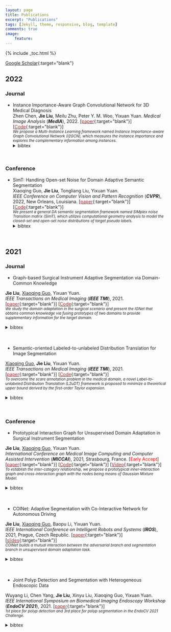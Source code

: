 ```yaml
---
layout: page
title: Publications
excerpt: "Publications"
tags: [Jekyll, theme, responsive, blog, template]
comments: true
image: 
    feature: 
---
```


{% include _toc.html %}

[Google Scholar](https://scholar.google.com/citations?hl=zh-CN&user=k05bkIEAAAAJ){:target="blank"} 

## 2022
### Journal
* Instance Importance-Aware Graph Convolutional Network for 3D Medical Diagnosis  
Zhen Chen, <b>Jie Liu</b>, Meilu Zhu, Peter Y. M. Woo, Yixuan Yuan. 
<em>Medical Image Analysis</em> (<i><b>MedIA</b></i>), 2022.
\[[<font color="brown">paper</font>](){:target="blank"}\]  \[[<font color="brown">Code</font>](){:target="blank"}\]  
<small>_We propose a Multi-Instance Learning framework named Instance Importance-aware Graph Convolutional Network (I2GCN), which measures the instance importance and explores the complementary information among instances._</small>  
    <details> <summary>bibtex</summary>   
        Stay tuned!
    </details>  
&nbsp;

### Conference
* SimT: Handling Open-set Noise for Domain Adaptive Semantic Segmentation  
Xiaoqing Guo, <b>Jie Liu</b>, Tongliang Liu, Yixuan Yuan.  
<em>IEEE Conference on Computer Vision and Pattern Recognition</em> (<i><b>CVPR</b></i>), 2022, New Orleans, Louisiana.
\[[<font color="brown">paper</font>](){:target="blank"}\]  \[[<font color="brown">Code</font>](){:target="blank"}\]  
<small>_We present a general DA semantic segmentation framework named SIMplex noise Transition matrix (SimT), which utilizes computational geometry analysis to model the closed-set and open-set noise distributions of target pseudo labels._</small>  
    <details> <summary>bibtex</summary>   
        Stay tuned!
    </details>  
&nbsp;


## 2021
### Journal
* Graph-based Surgical Instrument Adaptive Segmentation via Domain-Common Knowledge  
<!--![](../images/IGNet.png){:height="130px" width="200px"}-->
<b>Jie Liu</b>, <a href="https://guo-xiaoqing.github.io">Xiaoqing Guo</a>, Yixuan Yuan.  
<em>IEEE Transactions on Medical Imaging</em> (<i><b>IEEE TMI</b></i>), 2021.
\[[<font color="brown">paper</font>](https://ieeexplore.ieee.org/document/9583929){:target="blank"}\]  \[[<font color="brown">Code</font>](https://github.com/CityU-AIM-Group/Prototypical-Graph-DA){:target="blank"}\]  
<small>_We study the domain adaptation in the surgical scenario and present the IGNet that obtains common knowledge via fusing prototypes of two domains to provide supplementary information for the target domain._</small>  
    <details> <summary>bibtex</summary>   
        <br />@article{liu2021graph,
        <br /> &nbsp;&nbsp;&nbsp;&nbsp;&nbsp;title={Graph-based Surgical Instrument Adaptive Segmentation via Domain-Common Knowledge},
         <br /> &nbsp;&nbsp;&nbsp;&nbsp;&nbsp;author={Liu, Jie and Guo, Xiaoqing and Yuan, Yixuan},
         <br /> &nbsp;&nbsp;&nbsp;&nbsp;&nbsp;journal={IEEE Transactions on Medical Imaging},
         <br /> &nbsp;&nbsp;&nbsp;&nbsp;&nbsp;year={2021},
         <br /> &nbsp;&nbsp;&nbsp;&nbsp;&nbsp;publisher={IEEE}
        <br />}
    </details>  
&nbsp;

* Semantic-oriented Labeled-to-unlabeled Distribution Translation for Image Segmentation  
<!--![](../images/L2U.png){:height="130px" width="200px"}-->
<a href="https://guo-xiaoqing.github.io">Xiaoqing Guo</a>, <b>Jie Liu</b>, Yixuan Yuan.  
<em>IEEE Transactions on Medical Imaging</em> (<i><b>IEEE TMI</b></i>), 2021.
\[[<font color="brown">paper</font>](https://ieeexplore.ieee.org/document/9541376){:target="blank"}\]  \[[<font color="brown">Code</font>](https://github.com/CityU-AIM-Group/L2uDT){:target="blank"}\]  
<small>_To overcome the scare annotation problem in the medical domain, a novel Label-to-unlabeled Distribution Translation (L2uDT) framework is proposed to minimize a theoretical upper bound derived by the first-order Taylor expansion._</small>  
    <details> <summary>bibtex</summary>   
        <br />@article{guo2021semantic,
        <br /> &nbsp;&nbsp;&nbsp;&nbsp;&nbsp;title={Semantic-oriented Labeled-to-unlabeled Distribution Translation for Image Segmentation},
         <br /> &nbsp;&nbsp;&nbsp;&nbsp;&nbsp;author={Guo, Xiaoqing and Liu, Jie and Yuan, Yixuan},
         <br /> &nbsp;&nbsp;&nbsp;&nbsp;&nbsp;journal={IEEE Transactions on Medical Imaging},
         <br /> &nbsp;&nbsp;&nbsp;&nbsp;&nbsp;year={2021},
         <br /> &nbsp;&nbsp;&nbsp;&nbsp;&nbsp;publisher={IEEE}
        <br />}
    </details>  
&nbsp;

### Conference
* Prototypical Interaction Graph for Unsupervised Domain Adaptation in Surgical Instrument Segmentation  
<!--![](../images/SEPIG.png){:height="130px" width="200px"}-->
<b>Jie Liu</b>, <a href="https://guo-xiaoqing.github.io">Xiaoqing Guo</a>, Yixuan Yuan.  
<em>International Conference on Medical Image Computing and Computer Assisted Intervention</em> (<i><b>MICCAI</b></i>), 2021, Strasbourg, France. [<font color="red">Early Accept</font>]
\[[<font color="brown">paper</font>](https://link.springer.com/chapter/10.1007/978-3-030-87199-4_26){:target="blank"}\]  \[[<font color="brown">Code</font>](https://github.com/CityU-AIM-Group/SePIG){:target="blank"}\]  \[[<font color="brown">Video</font>](https://www.bilibili.com/video/BV1Kw411o7DY){:target="blank"}\]  
<small>_To establish the inter-category relationship, we propose a prototypical inner-interaction graph and cross-interaction graph with the nodes being means of Gaussian Mixture Model._</small>  
    <details> <summary>bibtex</summary>   
        <br />@inproceedings{liu2021prototypical,
        <br /> &nbsp;&nbsp;&nbsp;&nbsp;&nbsp;title={Prototypical Interaction Graph for Unsupervised Domain Adaptation in Surgical Instrument Segmentation},
         <br /> &nbsp;&nbsp;&nbsp;&nbsp;&nbsp;author={Liu, Jie and Guo, Xiaoqing and Yuan, Yixuan},
         <br /> &nbsp;&nbsp;&nbsp;&nbsp;&nbsp;booktitle={International Conference on Medical Image Computing and Computer-Assisted Intervention},
         <br /> &nbsp;&nbsp;&nbsp;&nbsp;&nbsp;pages={272--281},
         <br /> &nbsp;&nbsp;&nbsp;&nbsp;&nbsp;year={2021},
         <br /> &nbsp;&nbsp;&nbsp;&nbsp;&nbsp;organization={Springer}
        <br />}
    </details>  
&nbsp;

* COINet: Adaptive Segmentation with Co-Interactive Network for Autonomous Driving  
<!--![](../images/COINet.png){:height="150px" width="230px"}-->
<b>Jie Liu</b>, <a href="https://guo-xiaoqing.github.io">Xiaoqing Guo</a>, Baopu Li, Yixuan Yuan.  
<em>IEEE International Conference on Intelligent Robots and Systems</em> (<i><b>IROS</b></i>), 2021, Prague, Czech Republic.
\[[<font color="brown">paper</font>](https://ieeexplore.ieee.org/document/9636111){:target="blank"}\]  \[[<font color="brown">slides</font>](../papers/COINet/COINet.pdf){:target="blank"}\]  
<small>_COINet builds a mutual interaction between the adversarial branch and segmentation branch in unsupervised domain adaptation task._</small>  
    <details> <summary>bibtex</summary>   
        <br />@inproceedings{liu2021coinet,
        <br /> &nbsp;&nbsp;&nbsp;&nbsp;&nbsp;title={COINet: Adaptive Segmentation with Co-Interactive Network for Autonomous Driving},
         <br /> &nbsp;&nbsp;&nbsp;&nbsp;&nbsp;author={Liu, Jie and Guo, Xiaoqing and Li, Baopu and Yuan, Yixuan},
         <br /> &nbsp;&nbsp;&nbsp;&nbsp;&nbsp;booktitle={2021 IEEE/RSJ International Conference on Intelligent Robots and Systems (IROS)},
         <br /> &nbsp;&nbsp;&nbsp;&nbsp;&nbsp;pages={4800--4806},
         <br /> &nbsp;&nbsp;&nbsp;&nbsp;&nbsp;year={2021},
         <br /> &nbsp;&nbsp;&nbsp;&nbsp;&nbsp;organization={IEEE}
        <br />}
    </details>  
&nbsp;

* Joint Polyp Detection and Segmentation with Heterogeneous Endoscopic Data   
<!--![](../images/Endovis.png){:height="150px" width="230px"}-->
Wuyang Li, Chen Yang, <b>Jie Liu</b>, Xinyu Liu, Xiaoqing Guo, Yixuan Yuan.  
<em>IEEE International Symposium on Biomedical Imaging Endoscopy Workshop</em> (<i><b>EndoCV 2021</b></i>), 2021.
\[[<font color="brown">paper</font>](http://ceur-ws.org/Vol-2886/paper7.pdf){:target="blank"}\]  
<small>_1st place for polyp detection and 3rd place for polyp segmentation in the EndoCV 2021 Challenge._</small>  
    <details> <summary>bibtex</summary>   
        <br />@inproceedings{wuyang2021joint,
        <br /> &nbsp;&nbsp;&nbsp;&nbsp;&nbsp;title={Joint Polyp Detection and Segmentation with Heterogeneous Endoscopic Data},
         <br /> &nbsp;&nbsp;&nbsp;&nbsp;&nbsp;author={Wuyang, LI and Chen, YANG and Jie, LIU and Xinyu, LIU and Xiaoqing, GUO and Yixuan, YUAN},
         <br /> &nbsp;&nbsp;&nbsp;&nbsp;&nbsp;booktitle={3rd International Workshop and Challenge on Computer Vision in Endoscopy (EndoCV 2021): co-located with with the 17th IEEE International Symposium on Biomedical Imaging (ISBI 2021)},
         <br /> &nbsp;&nbsp;&nbsp;&nbsp;&nbsp;pages={69--79},
         <br /> &nbsp;&nbsp;&nbsp;&nbsp;&nbsp;year={2021},
         <br /> &nbsp;&nbsp;&nbsp;&nbsp;&nbsp;organization={CEUR Workshop Proceedings}
        <br />}
    </details>  
&nbsp;
